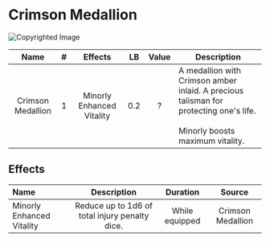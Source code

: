 # Crimson Medallion

![Copyrighted Image](CrimsonMedallion.png)

|       Name       | # |          Effects          | LB | Value | Description                                                                                                                       |
| :---------------: | :-: | :-----------------------: | :-: | :---: | --------------------------------------------------------------------------------------------------------------------------------- |
| Crimson Medallion | 1 | Minorly Enhanced Vitality | 0.2 |   ?   | A medallion with Crimson amber inlaid. A precious talisman for protecting one's life.<br /><br />Minorly boosts maximum vitality. |

## Effects

| Name                      |                      Description                      |    Duration    |      Source      |
| :------------------------ | :--------------------------------------------: | :------------: | :---------------: |
| Minorly Enhanced Vitality | Reduce up to 1d6 of total injury penalty dice. | While equipped | Crimson Medallion |
